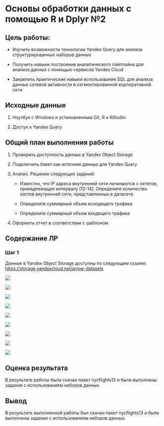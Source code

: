 # Основы обработки данных с помощью R и Dplyr №2


## Цель работы:

-   Изучить возможности технологии Yandex Query для анализа
    структурированных наборов данных

-   Получить навыки построения аналитического пайплайна для анализа
    данных с помощью сервисов Yandex Cloud

-   Закрепить практические навыки использования SQL для анализа данных
    сетевой активности в сегментированной корпоративной сети

## Исходные данные

1.  Ноутбук c Windows и установленным Git, R и RStudio

2.  Доступ к Yandex Query

## Общий план выполнения работы

1.  Проверить доступность данных в Yandex Object Storage

2.  Подключить бакет как источник данных для Yandex Query

3.  Анализ. Решение следующих заданий:

    -   Известно, что IP адреса внутренней сети начинаются с октетов,
        принадлежащих интервалу \[12-14\]. Определите количество хостов
        внутренней сети, представленных в датасете.

    -   Определите суммарный объем исходящего трафика

    -   Определите суммарный объем входящего трафика

4.  Оформить отчет в соответствии с шаблоном

## Содержание ЛР

### Шаг 1

Данные в Yandex Object Storage доступны по следующем ссылке:
<https://storage.yandexcloud.net/arrow-datasets>

![](images/clipboard-1427483976.png)

![](images/clipboard-3676135280.png)

![](images/clipboard-3852838348.png)

![](images/clipboard-4181264191.png)

![](images/clipboard-1942226529.png)

![](images/clipboard-111927664.png)

![](images/clipboard-173435904.png)

![](images/clipboard-4291226883.png)

![](images/clipboard-1339792188.png)

## Оценка результата

В результате работы была скачан пакет nycflights13 и были выполнены
задания с использованием наборов данных.

## Вывод

В результате выполненной работы был скачан пакет nycflights13 и были
выполнены задания с использованием наборов данных.
